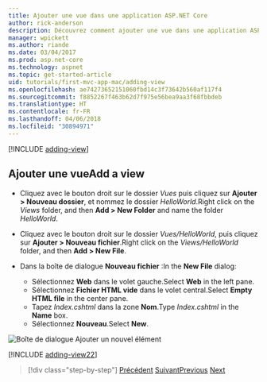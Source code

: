```yaml
---
title: Ajouter une vue dans une application ASP.NET Core
author: rick-anderson
description: Découvrez comment ajouter une vue dans une application ASP.NET Core.
manager: wpickett
ms.author: riande
ms.date: 03/04/2017
ms.prod: asp.net-core
ms.technology: aspnet
ms.topic: get-started-article
uid: tutorials/first-mvc-app-mac/adding-view
ms.openlocfilehash: ae74273652151060fbd14c3f73642b560af117f4
ms.sourcegitcommit: f8852267f463b62d7f975e56bea9aa3f68fbbdeb
ms.translationtype: HT
ms.contentlocale: fr-FR
ms.lasthandoff: 04/06/2018
ms.locfileid: "30894971"
---
```

[!INCLUDE [adding-view](../../includes/mvc-intro/adding_view1.md)]

## <a name="add-a-view"></a><span data-ttu-id="9fa50-103">Ajouter une vue</span><span class="sxs-lookup"><span data-stu-id="9fa50-103">Add a view</span></span> 

* <span data-ttu-id="9fa50-104">Cliquez avec le bouton droit sur le dossier *Vues* puis cliquez sur **Ajouter > Nouveau dossier**, et nommez le dossier *HelloWorld*.</span><span class="sxs-lookup"><span data-stu-id="9fa50-104">Right click on the *Views* folder, and then **Add > New Folder** and name the folder *HelloWorld*.</span></span>
* <span data-ttu-id="9fa50-105">Cliquez avec le bouton droit sur le dossier *Vues/HelloWorld*, puis cliquez sur **Ajouter > Nouveau fichier**.</span><span class="sxs-lookup"><span data-stu-id="9fa50-105">Right click on the *Views/HelloWorld* folder, and then **Add > New File**.</span></span>
* <span data-ttu-id="9fa50-106">Dans la boîte de dialogue **Nouveau fichier** :</span><span class="sxs-lookup"><span data-stu-id="9fa50-106">In the **New File** dialog:</span></span>

  * <span data-ttu-id="9fa50-107">Sélectionnez **Web** dans le volet gauche.</span><span class="sxs-lookup"><span data-stu-id="9fa50-107">Select **Web** in the left pane.</span></span>
  * <span data-ttu-id="9fa50-108">Sélectionnez **Fichier HTML vide** dans le volet central.</span><span class="sxs-lookup"><span data-stu-id="9fa50-108">Select **Empty HTML file** in the center pane.</span></span>
  * <span data-ttu-id="9fa50-109">Tapez *Index.cshtml* dans la zone **Nom**.</span><span class="sxs-lookup"><span data-stu-id="9fa50-109">Type *Index.cshtml* in the **Name** box.</span></span>
  * <span data-ttu-id="9fa50-110">Sélectionnez **Nouveau**.</span><span class="sxs-lookup"><span data-stu-id="9fa50-110">Select **New**.</span></span>

![Boîte de dialogue Ajouter un nouvel élément](adding-view/_static/add_view.png)

[!INCLUDE [adding-view22](../../includes/mvc-intro/adding_view2.md)]

> [!div class="step-by-step"]
> <span data-ttu-id="9fa50-112">[Précédent](adding-controller.md)
> [Suivant](adding-model.md)</span><span class="sxs-lookup"><span data-stu-id="9fa50-112">[Previous](adding-controller.md)
[Next](adding-model.md)</span></span>
